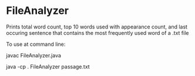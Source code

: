# FileAnalyzer

Prints total word count, top 10 words used with appearance count, and last occuring sentence that contains the most frequently used word of a .txt file

To use at command line: 

javac FileAnalyzer.java

java -cp . FileAnalyzer passage.txt